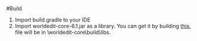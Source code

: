#Build
1. Import build.gradle to your IDE
2. Import worldedit-core-6.1.jar as a library. You can get it by building [this](https://github.com/sk89q/WorldEdit/releases/tag/6.1-forge-only), file will be in \worldedit-core\build\libs.
